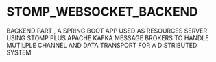 # STOMP_WEBSOCKET_BACKEND
 BACKEND PART , A SPRING BOOT APP USED AS RESOURCES SERVER USING STOMP  PLUS APACHE KAFKA MESSAGE BROKERS TO HANDLE MUTILPLE  CHANNEL AND DATA TRANSPORT FOR A DISTRIBUTED SYSTEM
